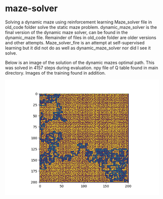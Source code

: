 # maze-solver
Solving a dynamic maze using reinforcement learning
Maze_solver file in old_code folder solve the static maze problem.
dynamic_maze_solver is the final version of the dynamic maze solver, can be found in the dynamic_maze file.
Remainder of files in old_code folder are older versions and other attempts.
Maze_solver_fire is an attempt at self-supervised learning but it did not do as well as dynamic_maze_solver nor did I see it solve.

Below is an image of the solution of the dynamic mazes optimal path. This was solved in 4157 steps during evaluation. npy file of Q table found in main directory. Images of the training found in addition.

![Optimal path](https://github.com/AShabirG/maze-solver/blob/main/epoch16_fire_4672steps.png)
